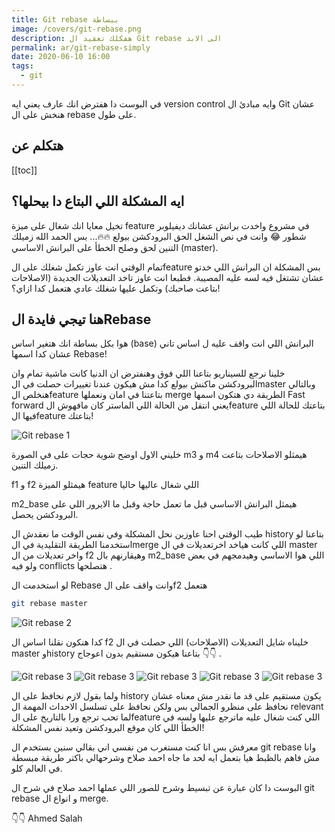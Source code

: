 ```yaml
---
title: Git rebase ببساطة
image: /covers/git-rebase.png
description: هفكلك تعقيد ال Git rebase الى الابد
permalink: ar/git-rebase-simply
date: 2020-06-10 16:00
tags:
  - git
---
```


في البوست دا هفترض انك عارف يعني ايه version control وايه مبادئ ال Git عشان هنخش على ال rebase على طول.

## هتكلم عن

[[toc]]

## ايه المشكلة اللي البتاع دا بيحلها؟

تخيل معايا انك شغال على ميزة feature في مشروع واخدت برانش عشانك ديفيلوبر شطور 😂 وانت في نص الشغل الحق البرودكشن بيولع 🔥🔥... بس الحمد الله زميلك التنين لحق وصلح الخطأ على البرانش الاساسي (master).

تمام الوقتي انت عاوز تكمل شغلك على الfeature بس المشكلة ان البرانش اللي خدتو عشان تشتغل فيه لسه عليه المصيبة. فطبعا انت عاوز تاخد التعديلات الجديدة (الاصلاحات بتاعت صاحبك) وتكمل عليها شغلك عادي هتعمل كدا ازاي؟!

## هنا تيجي فايدة الRebase

هوا بكل بساطة انك هتغير اساس (base) البرانش اللي انت واقف عليه ل اساس تاني عشان كدا اسمها Rebase!

خلينا نرجع للسيناريو بتاعنا اللي فوق وهنفترض ان الدنيا كانت ماشية تمام وان البرودكشن ماكنش بيولع كدا مش هيكون عندنا تغييرات حصلت في الmaster وبالتالي هنخلص الfeature بتاعتنا في امان ونعملها merge الطريقة دي هتكون اسمها Fast forward يعني انتقل من الحالة اللي الماستر كان مافهوش الfeature بتاعتك للحالة اللي فيها الfeature بتاعتك!

![Git rebase 1](/uploads/git-rebase/rebase-1.png)

خليني الاول اوضح شوية حجات على في الصورة m3 و m4 هيمثلو الاصلاحات بتاعت زميلك التنين.

f1 و f2 هيمثلو الميزة feature اللي شغال عاليها حاليا

m2_base هيمثل البرانش الاساسي قبل ما تعمل حاجة وقبل ما الايرور اللي على البرودكشن يحصل.

طيب الوقتي احنا عاوزين نحل المشكلة وفي نفس الوقت ما نعقدش ال history بتاعنا لو استخدمنا الطريقة التقليدية في الmerge اللي كانت هياخد اخرتعديلات في ال master واخر تعديلات من ال f2 وهيقارنهم بال m2_base اللي هوا الاساسي وهيدمجهم في بعض ولو فيه conflicts هتصلحها .

لو استخدمت ال Rebase وانت واقف على الf2 هتعمل

```bash
git rebase master
```

![Git rebase 2](/uploads/git-rebase/rebase-2.png)

كدا هنكون نقلنا اساس ال f2 خليناه شايل التعديلات (الاصلاحات) اللي حصلت في ال master وhistory بتاعنا هيكون مستقيم بدون اعوجاج 👇👇 .

![Git rebase 3](/uploads/git-rebase/rebase-3.png)
![Git rebase 3](/uploads/git-rebase/rebase-4.png)
![Git rebase 3](/uploads/git-rebase/rebase-5.png)
![Git rebase 3](/uploads/git-rebase/rebase-6.png)
![Git rebase 3](/uploads/git-rebase/rebase-7.png)

ولما بقول لازم نحافظ على ال history يكون مستقيم على قد ما نقدر مش معناه عشان نحافظ على منظرو الجمالي بس ولكن نحافظ على تسلسل الاحداث المهمة ال relevant لما تحب ترجع ورا بالتاريخ على الfeature اللي كنت شغال عليه ماترجع عليها ولسه في الخطأ اللي كان موقع البرودكشن وتعيد نفس المشكلة!

معرفش بس انا كنت مستغرب من نفسي اني بقالي سنين بستخدم ال git rebase وانا مش فاهم بالظبط هيا بتعمل ايه لحد ما جاه احمد صلاح وشرحهالي باكتر طريقة مبسطة في العالم كلو.

البوست دا كان عبارة عن تبسيط وشرح للصور اللي عملها احمد صلاح في شرح ال git rebase و انواع ال merge.

👇👇 Ahmed Salah

<UrlPreview url="https://www.linkedin.com/in/ahmed-salah-a847841b5" />
